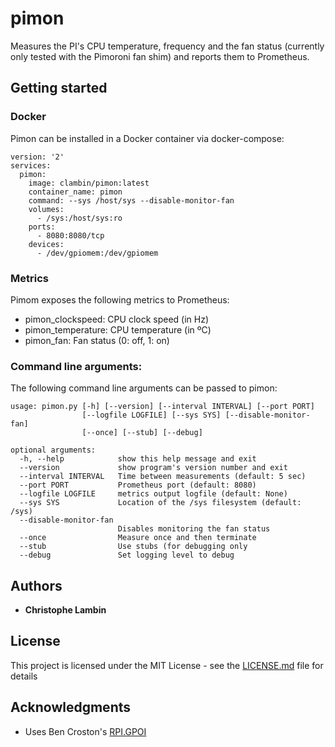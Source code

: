 # pimon

Measures the PI's CPU temperature, frequency and the fan status (currently only tested with the Pimoroni fan shim) and reports them to Prometheus.

## Getting started

### Docker

Pimon can be installed in a Docker container via docker-compose:

```
version: '2'
services:
  pimon:
    image: clambin/pimon:latest
    container_name: pimon
    command: --sys /host/sys --disable-monitor-fan
    volumes:
      - /sys:/host/sys:ro
    ports:
      - 8080:8080/tcp
    devices:
      - /dev/gpiomem:/dev/gpiomem
```

### Metrics

Pimom exposes the following metrics to Prometheus:

* pimon_clockspeed:  CPU clock speed (in Hz)
* pimon_temperature: CPU temperature (in ºC)
* pimon_fan:         Fan status (0: off, 1: on)

### Command line arguments:

The following command line arguments can be passed to pimon:

```
usage: pimon.py [-h] [--version] [--interval INTERVAL] [--port PORT]
                [--logfile LOGFILE] [--sys SYS] [--disable-monitor-fan]
                [--once] [--stub] [--debug]

optional arguments:
  -h, --help            show this help message and exit
  --version             show program's version number and exit
  --interval INTERVAL   Time between measurements (default: 5 sec)
  --port PORT           Prometheus port (default: 8080)
  --logfile LOGFILE     metrics output logfile (default: None)
  --sys SYS             Location of the /sys filesystem (default: /sys)
  --disable-monitor-fan
                        Disables monitoring the fan status
  --once                Measure once and then terminate
  --stub                Use stubs (for debugging only
  --debug               Set logging level to debug
```

## Authors

* **Christophe Lambin**

## License

This project is licensed under the MIT License - see the [LICENSE.md](LICENSE.md) file for details

## Acknowledgments

* Uses Ben Croston's [RPI.GPOI](https://pypi.org/project/RPi.GPIO/)
